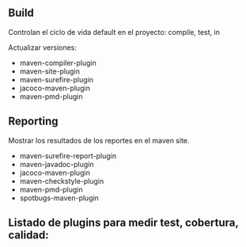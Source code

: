 ## Build

Controlan el ciclo de vida default en el proyecto: compile, test, in

Actualizar versiones:

* maven-compiler-plugin
* maven-site-plugin
* maven-surefire-plugin
* jacoco-maven-plugin
* maven-pmd-plugin

## Reporting

Mostrar los resultados de los reportes en el maven site.

* maven-surefire-report-plugin
* maven-javadoc-plugin
* jacoco-maven-plugin
* maven-checkstyle-plugin
* maven-pmd-plugin
* spotbugs-maven-plugin

## Listado de plugins para medir test, cobertura, calidad: